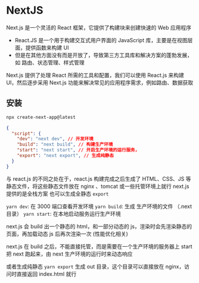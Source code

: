 # NextJS

Next.js 是一个灵活的 React 框架，它提供了构建块来创建快速的 Web 应用程序

- React.JS 是一个用于构建交互式用户界面的 JavaScript 库，主要是在视图层面，提供函数来构建 UI
- 但是在其他方面没有而是开放了，导致第三方工具库和解决方案的蓬勃发展，如 路由、状态管理、样式管理

Next.js 提供了处理 React 所需的工具和配置，我们可以使用 React.js 来构建 UI，然后逐步采用 Next.js 功能来解决常见的应用程序需求，例如路由、数据获取

## 安装
```bash
npx create-next-app@latest
```
<!-- package.json -->
```json
{
  "script": {
    "dev": "next dev", // 开发环境
    "build": "next build", // 构建生产环境
    "start": "next start", // 开启生产环境的运行服务，
    "export": "next export", // 生成纯静态
  }
}
```
与 react.js 的不同之处在于，react.js 构建完成之后生成了 HTML、CSS、JS 等静态文件，将这些静态文件放在 nginx 、tomcat 或一些托管环境上就行
next.js 提供的是全栈方案
也可以生成全静态 `export`


`yarn dev`: 在 3000 端口查看开发环境
`yarn build`: 生成 生产环境的文件 （.next 目录）
`yarn start`: 在本地启动服务运行生产环境

next.js 会 build 出一个静态的 html，和一部分动态的 js，渲染时会先渲染静态的页面，再加载动态 js 后再次渲染一次 (性能优化相关)

next.js 在 build 之后，不能直接托管，而是需要在一个生产环境的服务器上 start 把 next 跑起来，由 next 生产环境的运行时来动态响应

或者生成纯静态
`yarn export` 生成 out 目录，这个目录可以直接放在 nginx，访问时直接返回 index.html 就行

